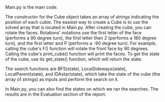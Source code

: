Main.py is the main code. 

The constructor for the Cube object takes an array of strings indicating the position of each cubie. The easiest way to create a Cube is to use the solved array that is located in Main.py. After creating the cube, you can rotate the faces. Rotations' notations use the first letter of the face (performs a 90 degree turn), the first letter then 2 (performs a 180 degree turn), and the first letter and P (performs a -90 degree turn). For example, calling the cube's F() function will rotate the front face by 90 degrees. Calling the cube's print_cube() function will print the faces. To get the state of the cube, use its get_state() function, which will return the state. 

The search functions are BFS(state), LocalSideways(state), LocalParent(state), and IDAstar(state), which take the state of the cube (the array of strings) as inputs and perform the search on it.

In Main.py, you can also find the states on which we ran the searches. The results are in the Evaluation section of the report.